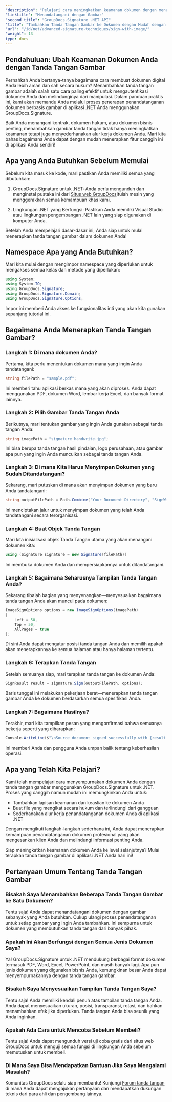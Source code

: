 ```yaml
---
"description": "Pelajari cara meningkatkan keamanan dokumen dengan menambahkan tanda tangan gambar di aplikasi .NET dengan GroupDocs.Signature. Integrasi mudah untuk dokumen yang aman dan mengikat secara hukum."
"linktitle": "Menandatangani dengan Gambar"
"second_title": "GroupDocs.Signature .NET API"
"title": "Tambahkan Tanda Tangan Gambar ke Dokumen dengan Mudah dengan GroupDocs.Signature"
"url": "/id/net/advanced-signature-techniques/sign-with-image/"
"weight": 13
type: docs
---
```

## Pendahuluan: Ubah Keamanan Dokumen Anda dengan Tanda Tangan Gambar

Pernahkah Anda bertanya-tanya bagaimana cara membuat dokumen digital Anda lebih aman dan sah secara hukum? Menambahkan tanda tangan gambar adalah salah satu cara paling efektif untuk mengautentikasi dokumen Anda dan melindunginya dari manipulasi. Dalam panduan praktis ini, kami akan memandu Anda melalui proses penerapan penandatanganan dokumen berbasis gambar di aplikasi .NET Anda menggunakan GroupDocs.Signature.

Baik Anda menangani kontrak, dokumen hukum, atau dokumen bisnis penting, menambahkan gambar tanda tangan tidak hanya meningkatkan keamanan tetapi juga menyederhanakan alur kerja dokumen Anda. Mari kita bahas bagaimana Anda dapat dengan mudah menerapkan fitur canggih ini di aplikasi Anda sendiri!

## Apa yang Anda Butuhkan Sebelum Memulai

Sebelum kita masuk ke kode, mari pastikan Anda memiliki semua yang dibutuhkan:

1. GroupDocs.Signature untuk .NET: Anda perlu mengunduh dan menginstal pustaka ini dari [Situs web GroupDocs](https://releases.groupdocs.com/signature/net/)Itulah mesin yang menggerakkan semua kemampuan khas kami.

2. Lingkungan .NET yang Berfungsi: Pastikan Anda memiliki Visual Studio atau lingkungan pengembangan .NET lain yang siap digunakan di komputer Anda.

Setelah Anda mempelajari dasar-dasar ini, Anda siap untuk mulai menerapkan tanda tangan gambar dalam dokumen Anda!

## Namespace Apa yang Anda Butuhkan?

Mari kita mulai dengan mengimpor namespace yang diperlukan untuk mengakses semua kelas dan metode yang diperlukan:

```csharp
using System;
using System.IO;
using GroupDocs.Signature;
using GroupDocs.Signature.Domain;
using GroupDocs.Signature.Options;
```

Impor ini memberi Anda akses ke fungsionalitas inti yang akan kita gunakan sepanjang tutorial ini.

## Bagaimana Anda Menerapkan Tanda Tangan Gambar?

### Langkah 1: Di mana dokumen Anda?

Pertama, kita perlu menentukan dokumen mana yang ingin Anda tandatangani:

```csharp
string filePath = "sample.pdf";
```

Ini memberi tahu aplikasi berkas mana yang akan diproses. Anda dapat menggunakan PDF, dokumen Word, lembar kerja Excel, dan banyak format lainnya.

### Langkah 2: Pilih Gambar Tanda Tangan Anda

Berikutnya, mari tentukan gambar yang ingin Anda gunakan sebagai tanda tangan Anda:

```csharp
string imagePath = "signature_handwrite.jpg";
```

Ini bisa berupa tanda tangan hasil pindaian, logo perusahaan, atau gambar apa pun yang ingin Anda munculkan sebagai tanda tangan Anda.

### Langkah 3: Di mana Kita Harus Menyimpan Dokumen yang Sudah Ditandatangani?

Sekarang, mari putuskan di mana akan menyimpan dokumen yang baru Anda tandatangani:

```csharp
string outputFilePath = Path.Combine("Your Document Directory", "SignWithImage", fileName);
```

Ini menciptakan jalur untuk menyimpan dokumen yang telah Anda tandatangani secara terorganisasi.

### Langkah 4: Buat Objek Tanda Tangan

Mari kita inisialisasi objek Tanda Tangan utama yang akan menangani dokumen kita:

```csharp
using (Signature signature = new Signature(filePath))
```

Ini membuka dokumen Anda dan mempersiapkannya untuk ditandatangani.

### Langkah 5: Bagaimana Seharusnya Tampilan Tanda Tangan Anda?

Sekarang tibalah bagian yang menyenangkan—menyesuaikan bagaimana tanda tangan Anda akan muncul pada dokumen:

```csharp
ImageSignOptions options = new ImageSignOptions(imagePath)
{
    Left = 50,
    Top = 50,
    AllPages = true
};
```

Di sini Anda dapat mengatur posisi tanda tangan Anda dan memilih apakah akan menerapkannya ke semua halaman atau hanya halaman tertentu.

### Langkah 6: Terapkan Tanda Tangan

Setelah semuanya siap, mari terapkan tanda tangan ke dokumen Anda:

```csharp
SignResult result = signature.Sign(outputFilePath, options);
```

Baris tunggal ini melakukan pekerjaan berat—menerapkan tanda tangan gambar Anda ke dokumen berdasarkan semua spesifikasi Anda.

### Langkah 7: Bagaimana Hasilnya?

Terakhir, mari kita tampilkan pesan yang mengonfirmasi bahwa semuanya bekerja seperti yang diharapkan:

```csharp
Console.WriteLine($"\nSource document signed successfully with {result.Succeeded.Count} signature(s).\nFile saved at {outputFilePath}.");
```

Ini memberi Anda dan pengguna Anda umpan balik tentang keberhasilan operasi.

## Apa yang Telah Kita Pelajari?

Kami telah mempelajari cara menyempurnakan dokumen Anda dengan tanda tangan gambar menggunakan GroupDocs.Signature untuk .NET. Proses yang canggih namun mudah ini memungkinkan Anda untuk:

- Tambahkan lapisan keamanan dan keaslian ke dokumen Anda
- Buat file yang mengikat secara hukum dan terlindungi dari gangguan
- Sederhanakan alur kerja penandatanganan dokumen Anda di aplikasi .NET

Dengan mengikuti langkah-langkah sederhana ini, Anda dapat menerapkan kemampuan penandatanganan dokumen profesional yang akan mengesankan klien Anda dan melindungi informasi penting Anda.

Siap meningkatkan keamanan dokumen Anda ke level selanjutnya? Mulai terapkan tanda tangan gambar di aplikasi .NET Anda hari ini!

## Pertanyaan Umum Tentang Tanda Tangan Gambar

### Bisakah Saya Menambahkan Beberapa Tanda Tangan Gambar ke Satu Dokumen?

Tentu saja! Anda dapat menandatangani dokumen dengan gambar sebanyak yang Anda butuhkan. Cukup ulangi proses penandatanganan untuk setiap gambar yang ingin Anda tambahkan. Ini sempurna untuk dokumen yang membutuhkan tanda tangan dari banyak pihak.

### Apakah Ini Akan Berfungsi dengan Semua Jenis Dokumen Saya?

Ya! GroupDocs.Signature untuk .NET mendukung berbagai format dokumen termasuk PDF, Word, Excel, PowerPoint, dan masih banyak lagi. Apa pun jenis dokumen yang digunakan bisnis Anda, kemungkinan besar Anda dapat menyempurnakannya dengan tanda tangan gambar.

### Bisakah Saya Menyesuaikan Tampilan Tanda Tangan Saya?

Tentu saja! Anda memiliki kendali penuh atas tampilan tanda tangan Anda. Anda dapat menyesuaikan ukuran, posisi, transparansi, rotasi, dan bahkan menambahkan efek jika diperlukan. Tanda tangan Anda bisa seunik yang Anda inginkan.

### Apakah Ada Cara untuk Mencoba Sebelum Membeli?

Tentu saja! Anda dapat mengunduh versi uji coba gratis dari situs web GroupDocs untuk menguji semua fungsi di lingkungan Anda sebelum memutuskan untuk membeli.

### Di Mana Saya Bisa Mendapatkan Bantuan Jika Saya Mengalami Masalah?

Komunitas GroupDocs selalu siap membantu! Kunjungi [Forum tanda tangan](https://forum.groupdocs.com/c/signature/13) di mana Anda dapat mengajukan pertanyaan dan mendapatkan dukungan teknis dari para ahli dan pengembang lainnya.